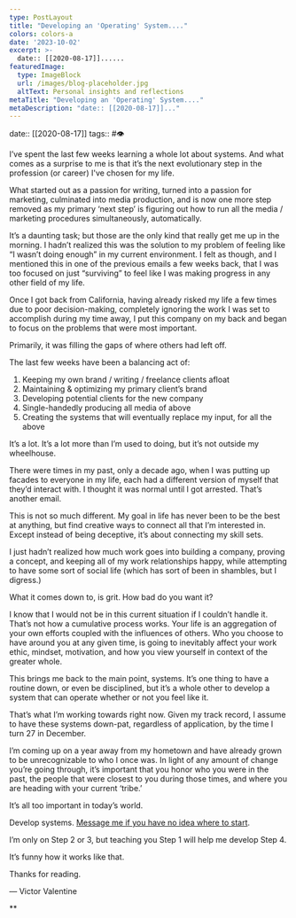 ```yaml
---
type: PostLayout
title: "Developing an 'Operating' System...."
colors: colors-a
date: '2023-10-02'
excerpt: >-
  date:: [[2020-08-17]]......
featuredImage:
  type: ImageBlock
  url: /images/blog-placeholder.jpg
  altText: Personal insights and reflections
metaTitle: "Developing an 'Operating' System...."
metaDescription: "date:: [[2020-08-17]]..."
---
```

date:: [[2020-08-17]]
tags:: #👁

I’ve spent the last few weeks learning a whole lot about systems. And what comes as a surprise to me is that it’s the next evolutionary step in the profession (or career) I've chosen for my life. 

What started out as a passion for writing, turned into a passion for marketing, culminated into media production, and is now one more step removed as my primary ‘next step’ is figuring out how to run all the media / marketing procedures simultaneously, automatically.

It’s a daunting task; but those are the only kind that really get me up in the morning. I hadn’t realized this was the solution to my problem of feeling like “I wasn’t doing enough” in my current environment. I felt as though, and I mentioned this in one of the previous emails a few weeks back, that I was too focused on just “surviving” to feel like I was making progress in any other field of my life. 

Once I got back from California, having already risked my life a few times due to poor decision-making, completely ignoring the work I was set to accomplish during my time away, I put this company on my back and began to focus on the problems that were most important. 

Primarily, it was filling the gaps of where others had left off. 

The last few weeks have been a balancing act of:

1.  Keeping my own brand / writing / freelance clients afloat
2.  Maintaining & optimizing my primary client’s brand
3.  Developing potential clients for the new company
4.  Single-handedly producing all media of above
5.  Creating the systems that will eventually replace my input, for all the above

It’s a lot. It’s a lot more than I’m used to doing, but it’s not outside my wheelhouse.

There were times in my past, only a decade ago, when I was putting up facades to everyone in my life, each had a different version of myself that they’d interact with. I thought it was normal until I got arrested. That’s another email.

This is not so much different. My goal in life has never been to be the best at anything, but find creative ways to connect all that I’m interested in. Except instead of being deceptive, it’s about connecting my skill sets. 

I just hadn’t realized how much work goes into building a company, proving a concept, and keeping all of my work relationships happy, while attempting to have some sort of social life (which has sort of been in shambles, but I digress.)

What it comes down to, is grit. How bad do you want it?

I know that I would not be in this current situation if I couldn’t handle it. That’s not how a cumulative process works. Your life is an aggregation of your own efforts coupled with the influences of others. Who you choose to have around you at any given time, is going to inevitably affect your work ethic, mindset, motivation, and how you view yourself in context of the greater whole.

This brings me back to the main point, systems. It’s one thing to have a routine down, or even be disciplined, but it’s a whole other to develop a system that can operate whether or not you feel like it.

That’s what I’m working towards right now. Given my track record, I assume to have these systems down-pat, regardless of application, by the time I turn 27 in December. 

I’m coming up on a year away from my hometown and have already grown to be unrecognizable to who I once was. In light of any amount of change you’re going through, it’s important that you honor who you were in the past, the people that were closest to you during those times, and where you are heading with your current ‘tribe.’ 

It’s all too important in today’s world.

Develop systems. [Message me if you have no idea where to start](http://www.beremarqable.com/victor).

I’m only on Step 2 or 3, but teaching you Step 1 will help me develop Step 4.

It’s funny how it works like that.

Thanks for reading.

— Victor Valentine

\*\*
